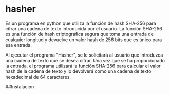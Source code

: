 # hasher
Es un programa en python que utiliza la función de hash SHA-256 para cifrar una cadena de texto introducida por el usuario. La función SHA-256 es una función de hash criptográfica segura que toma una entrada de cualquier longitud y devuelve un valor hash de 256 bits que es único para esa entrada.

Al ejecutar el programa "Hasher", se le solicitará al usuario que introduzca una cadena de texto que se desea cifrar. Una vez que se ha proporcionado la entrada, el programa utilizará la función SHA-256 para calcular el valor hash de la cadena de texto y lo devolverá como una cadena de texto hexadecimal de 64 caracteres.

##Instalación
